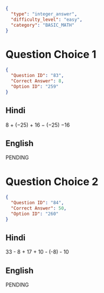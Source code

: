 ```json
{
  "type": "integer_answer",
  "difficulty_level": "easy",
  "category": "BASIC_MATH"
}
```

# Question Choice 1
```json
{
  "Question ID": "83",
  "Correct Answer": 8,
  "Option ID": "259"
}
```

## Hindi
8 + (−25) + 16 − (−25) −16

## English
PENDING

# Question Choice 2
```json
{
  "Question ID": "84",
  "Correct Answer": 50,
  "Option ID": "260"
}
```

## Hindi
33 - 8 + 17 + 10 - (-8) - 10

## English
PENDING
